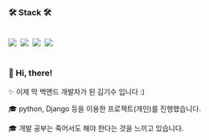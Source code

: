 ### 🛠 Stack 🛠<br><br>
<img src="https://img.shields.io/badge/Python-3776AB?style=flat-square&logo=Python&logoColor=white"/>&nbsp;
<img src="https://img.shields.io/badge/Django-092E20?style=flat-square&logo=Django&logoColor=white"/>&nbsp;
<img src="https://img.shields.io/badge/MySQL-4479A1?style=flat-square&logo=MySQL&logoColor=white"/>&nbsp;
<img src="https://img.shields.io/badge/Amazon&nbsp;AWS-232F3E?style=flat-square&logo=AmazonAWS&logoColor=white"/><br><br>

### 🤟  Hi, there!

✨ 이제 막 백앤드 개발자가 된 김기수 입니다 :)

🎓 python, Django 등을 이용한 프로젝트(개인)를 진행했습니다.

🎓 개발 공부는 죽어서도 해야 한다는 것을 느끼고 있습니다.


<!---
markiron99/markiron99 is a ✨ special ✨ repository because its `README.md` (this file) appears on your GitHub profile.
You can click the Preview link to take a look at your changes.
--->
